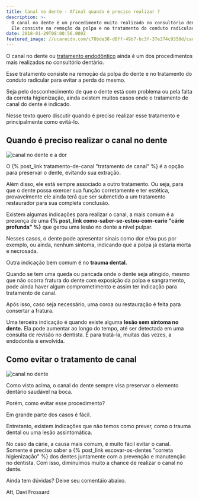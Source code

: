 ```yaml
---
title: Canal no dente - Afinal quando é preciso realizar ?
description: >-
  O canal no dente é um procedimento muito realizado no consultório dentário.
  Ele consiste na remoção da polpa e no tratamento do conduto radicular.
date: 2018-01-29T08:00:56.000Z
featured_image: //ucarecdn.com/c78bde38-d8ff-49b7-bc3f-37e374c9358d/canal-no-dente-como-evitar.jpg
---
```


O canal no dente ou [tratamento endodôntico](/tratamentos/endodontia/) ainda é um dos procedimentos mais realizados no consultório dentário. 

Esse tratamento consiste na remoção da polpa do dente e no tratamento do conduto radicular para evitar a perda do mesmo. 

Seja pelo desconhecimento de que o dente está com problema ou pela falta da correta higienização, ainda existem muitos casos onde o tratamento de canal do dente é indicado. 

Nesse texto quero discutir quando é preciso realizar esse tratamento e principalmente como evitá-lo.

**Quando é preciso realizar o canal no dente**
----------------------------------------------

![canal no dente e a dor](//ucarecdn.com/d38097ef-2d5c-41f2-a42d-035349a042ad/canal-no-dente-evitar.jpg) 

O {% post_link tratamento-de-canal "tratamento de canal" %} é a opção para preservar o dente, evitando sua extração. 

Além disso, ele está sempre associado a outro tratamento. Ou seja, para que o dente possa exercer sua função corretamente e ter estética, provavelmente ele ainda terá que ser submetido a um tratamento restaurador para sua completa conclusão. 

Existem algumas indicações para realizar o canal, a mais comum é a presença de uma **{% post_link como-saber-se-estou-com-carie "cárie profunda" %}** que gerou uma lesão no dente a nível pulpar. 

Nesses casos, o dente pode apresentar sinais como dor e/ou pus por exemplo, ou ainda, nenhum sintoma, indicando que a polpa já estaria morta e necrosada. 

Outra indicação bem comum é no **trauma dental.** 

Quando se tem uma queda ou pancada onde o dente seja atingido, mesmo que não ocorra fratura do dente com exposição da polpa e sangramento, pode ainda haver algum comprometimento e assim ter indicação para tratamento de canal. 

Após isso, caso seja necessário, uma coroa ou restauração é feita para consertar a fratura. 

Uma terceira indicação é quando existe alguma **lesão sem sintoma no dente.** Ela pode aumentar ao longo do tempo, até ser detectada em uma consulta de revisão no dentista. E para tratá-la, muitas das vezes, a endodontia é envolvida.  

**Como evitar o tratamento de canal**
-------------------------------------

![canal no dente](//ucarecdn.com/06534b0f-d85b-4beb-9dc5-a0f7c3939e25/Canal-no-dente.jpg) 

Como visto acima, o canal do dente sempre visa preservar o elemento dentário saudável na boca. 

Porém, como evitar esse procedimento? 

Em grande parte dos casos é fácil. 

Entretanto, existem indicações que não temos como prever, como o trauma dental ou uma lesão assintomática. 

No caso da cárie, a causa mais comum, é muito fácil evitar o canal. Somente é preciso saber a {% post_link escovar-os-dentes "correta higienização" %} dos dentes juntamente com a prevenção e manutenção no dentista. Com isso, diminuímos muito a chance de realizar o canal no dente.

Ainda tem dúvidas? Deixe seu comentáio abaixo.

Att, 
Davi Frossard
